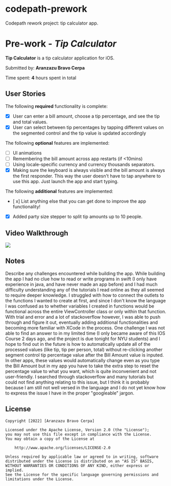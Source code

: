# codepath-prework
Codepath rework project: tip calculator app.

# Pre-work - *Tip Calculator*

**Tip Calculator** is a tip calculator application for iOS.

Submitted by: **Aranzazu Bravo Cerpa**

Time spent: **4** hours spent in total

## User Stories

The following **required** functionality is complete:

* [x] User can enter a bill amount, choose a tip percentage, and see the tip and total values.
* [x] User can select between tip percentages by tapping different values on the segmented control and the tip value is updated accordingly

The following **optional** features are implemented:

* [ ] UI animations
* [ ] Remembering the bill amount across app restarts (if <10mins)
* [ ] Using locale-specific currency and currency thousands separators.
* [x] Making sure the keyboard is always visible and the bill amount is always the first responder. This way the user doesn't have to tap anywhere to use this app. Just launch the app and start typing.

The following **additional** features are implemented:

- [ x] List anything else that you can get done to improve the app functionality!
- [x] Added party size stepper to split tip amounts up to 10 people.

## Video Walkthrough

![](https://i.imgur.com/NEGf8pG.gif)



## Notes

Describe any challenges encountered while building the app.
    While building the app I had no clue how to read or write programs in swift (I only have experience in java, and have never made an app before) and I had much difficulty understanding any of the tutorials I read online as they all seemed to require deeper knowledge. I struggled with how to connect the outlets to the functions I wanted to create at first, and since I don't know the language I was confused as to whether variables I created in functions would be functional across the entire ViewController class or only within that function. With trial and error and a lot of stackoverflow however, I was able to push through and figure it out, eventually adding additional functionalities and becoming more familiar with XCode in the process.
    One challenge I was not able to find an answer to in my limited time (I only became aware of this IOS Course 2 days ago, and the project is due tonight for NYU students) and I hope to find out in the future is how to automatically update all of the processed values (like tip, tip per person, total) without re-clicking another segment control tip percentage value after the Bill Amount value is inputed. In other apps, these values would automatically change even as you type the Bill Amount but in my app you have to take the extra step to reset the percentage value to what you want, which is quite inconvenient and not user-friendly. I searched through stackoverflow and many tutorials but could not find anything relating to this issue, but I think it is probably because I am still not well versed in the language and I do not yet know how to express the issue I have in the proper "googleable" jargon. 

## License

    Copyright [2022] [Aranzazu Bravo Cerpa]

    Licensed under the Apache License, Version 2.0 (the "License");
    you may not use this file except in compliance with the License.
    You may obtain a copy of the License at

        http://www.apache.org/licenses/LICENSE-2.0

    Unless required by applicable law or agreed to in writing, software
    distributed under the License is distributed on an "AS IS" BASIS,
    WITHOUT WARRANTIES OR CONDITIONS OF ANY KIND, either express or implied.
    See the License for the specific language governing permissions and
    limitations under the License.


